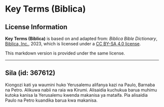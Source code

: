 # Key Terms (Biblica)

## License Information

**Key Terms (Biblica)** is based on and adapted from: _Biblica Bible Dictionary_, [Biblica, Inc.](https://www.biblica.com/), 2023, which is licensed under a [CC BY-SA 4.0 license](https://creativecommons.org/licenses/by-sa/4.0/legalcode.en).

This markdown version is provided under the same license.



--------------------------------

## Sila (id: 367612)

Kiongozi kati ya waumini huko Yerusalemu alifanya kazi na Paulo, Barnaba na Petro. Alikuwa nabii na raia wa Kirumi. Alisaidia kuchukua barua muhimu kutoka kanisa la Yerusalemu kwenda makanisa ya mataifa. Pia alisaidia Paulo na Petro kuandika barua kwa makanisa.



